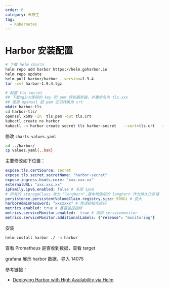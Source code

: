 ```yaml
---
order: 6
category: 云原生
tag:
  - Kubernetes
---
```


# Harbor 安装配置

```bash
# 下载 helm charts
helm repo add harbor https://helm.goharbor.io
helm repo update
helm pull harbor/harbor --version=1.9.4
tar -xvf harbor-1.9.4.tgz

# 配置 tls secret
## 下载nginx使用的 key 和 pem 传到服务器，并重命名为 tls.xxx
## 使用 openssl 把 pem 证书转换为 crt
mkdir harbor-tls
cd harbor-tls/
openssl x509 -in  tls.pem -out tls.crt
kubectl create ns harbor
kubectl -n harbor create secret tls harbor-secret   --cert=tls.crt   --key=tls.key
```

修改 `charts values.yaml`

```bash
cd ../harbor/
cp values.yaml{,.bak}
```

主要修改如下位置：

```yaml
expose.tls.certSource: secret
expose.tls.secret.secretName: "harbor-secret"
expose.ingress.hsots.core: "xxx.xxx.xx"
externalURL: "xxx.xxx.xx"
ipFamily.ipv6.enabled: false # 关闭 ipv6
# 所有的 storageClass 改为 "longhorn",我本地使用的 longhorn 作为持久化存储
persistence.persistentVolumeClaim.registry.size: 500Gi # 变大
harborAdminPassword: "xxxxxxx" # 修改初始化密码
metrics.enabled: true # 暴露监控指标
metrics.serviceMonitor.enabled:  true # 添加 servicemonitor
metrics.serviceMonitor.additionalLabels: {"release": "monitoring"} 
```

安装

```bash
helm install harbor ./ -n harbor
```

查看 Prometheus 是否收到数据，查看 target

grafana 展示 harbor 数据，导入 14075

参考链接：

* [Deploying Harbor with High Availability via Helm](https://goharbor.io/docs/2.6.0/install-config/harbor-ha-helm/)